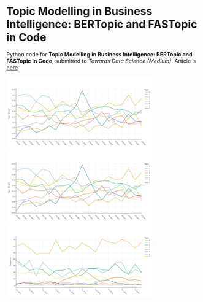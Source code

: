 # Topic Modelling in Business Intelligence: BERTopic and FASTopic in Code

Python code for **Topic Modelling in Business Intelligence: BERTopic and FASTopic in Code**, submitted to *Towards Data Science (Medium)*. 
Article is [here]()



<p float="left">

  <img src="FASTOPIC_time_development_8.png" width="380" />
  <img src="FASTOPIC_time_development_8.png" width="380" />
  <img src="BERtopic_time_development_8.png" width="380" />
</p>
